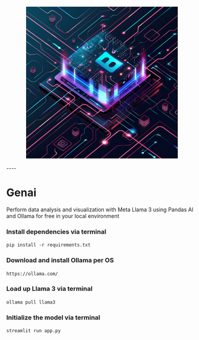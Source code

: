 <p align="center">
  <img src="https://github.com/jonatng/genai/blob/main/images/artifical_intelligenc.jpeg" width="400"/>
</p>
----

# Genai
Perform data analysis and visualization with Meta Llama 3 using Pandas AI and Ollama for free in your local environment

### Install dependencies via terminal
```
pip install -r requirements.txt 
```

### Download and install Ollama per OS
```
https://ollama.com/ 
```

### Load up Llama 3 via terminal
```
ollama pull llama3
```

### Initialize the model via terminal
```
streamlit run app.py
```